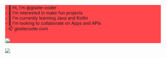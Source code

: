 <!---
gisele-coder/gisele-coder is a ✨ special ✨ repository because its `README.md` (this file) appears on your GitHub profile.
You can click the Preview link to take a look at your changes.
--->
<div style="background-color: #FF474C;">
- 👋 Hi, I’m @gisele-coder <br/>
- 👀 I’m interested in make fun projects <br/>
- 🌱 I’m currently learning Java and Kotlin <br/>
- 💞️ I’m looking to collaborate on Apps and APIs <br/>
- 📫 giselecoder.com <br/>
  <br/>
  <img src="https://github-readme-stats.vercel.app/api/top-langs/?username=gisele-coder&layout=compact&langs_count=7&theme=onedark" /></div>
  <br/>
  <img src="https://github-readme-stats.vercel.app/api?username=gisele-coder&show_icons=true&theme=onedark&include_all_commits=true&count_private=true" />
</div>


